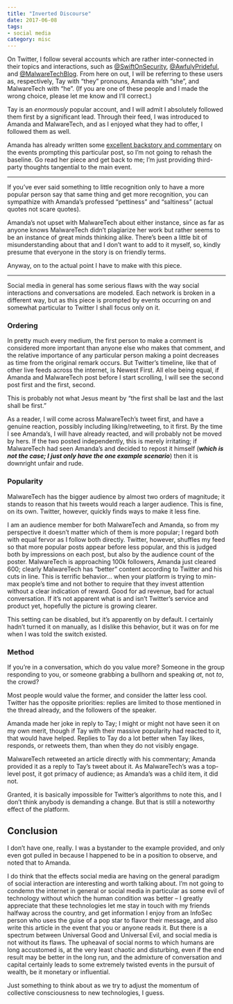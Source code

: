 ```yaml
---
title: "Inverted Discourse"
date: 2017-06-08
tags:
- social media
category: misc
---
```


On Twitter, I follow several accounts which are rather inter-connected in their
topics and interactions, such as [@SwiftOnSecurity][1], [@AwfulyPrideful][2],
and [@MalwareTechBlog][3]. From here on out, I will be referring to these users
as, respectively, Tay with “they” pronouns, Amanda with “she”, and MalwareTech
with “he”. (If you are one of these people and I made the wrong choice, please
let me know and I’ll correct.)

Tay is an *enormously* popular account, and I will admit I absolutely followed
them first by a significant lead. Through their feed, I was introduced to Amanda
and MalwareTech, and as I enjoyed what they had to offer, I followed them as
well.

Amanda has already written some [excellent backstory and commentary][4] on the
events prompting this particular post, so I’m not going to rehash the baseline.
Go read her piece and get back to me; I’m just providing third-party thoughts
tangential to the main event.

----

If you’ve ever said something to little recognition only to have a more popular
person say that same thing and get more recognition, you can sympathize with
Amanda’s professed “pettiness” and “saltiness” (actual quotes not scare quotes).

Amanda’s not upset with MalwareTech about either instance, since as far as
anyone knows MalwareTech didn’t plagiarize her work but rather seems to be an
instance of great minds thinking alike. There’s been a little bit of
misunderstanding about that and I don’t want to add to it myself, so, kindly
presume that everyone in the story is on friendly terms.

Anyway, on to the actual point I have to make with this piece.

----

Social media in general has some serious flaws with the way social interactions
and conversations are modeled. Each network is broken in a different way, but as
this piece is prompted by events occurring on and somewhat particular to Twitter
I shall focus only on it.

### Ordering

In pretty much every medium, the first person to make a comment is considered
more important than anyone else who makes that comment, and the relative
importance of any particular person making a point decreases as time from the
original remark occurs. But Twitter’s timeline, like that of other live feeds
across the internet, is Newest First. All else being equal, if Amanda and
MalwareTech post before I start scrolling, I will see the second post first and
the first, second.

<aside markdown="block">
This is probably not what Jesus meant by “the first shall be last and the last
shall be first.”
</aside>

As a reader, I will come across MalwareTech’s tweet first, and have a genuine
reaction, possibly including liking/retweeting, to it first. By the time I see
Amanda’s, I will have already reacted, and will probably not be moved by hers.
If the two posted independently, this is merely irritating; if MalwareTech had
seen Amanda’s and decided to repost it himself (***which is not the case; I***
***just only have the one example scenario***) then it is downright unfair and
rude.

### Popularity

MalwareTech has the bigger audience by almost two orders of magnitude; it stands
to reason that his tweets would reach a larger audience. This is fine, on its
own. Twitter, however, quickly finds ways to make it less fine.

I am an audience member for both MalwareTech and Amanda, so from my perspective
it doesn’t matter which of them is more popular; I regard both with equal fervor
as I follow both directly. Twitter, however, shuffles my feed so that more
popular posts appear before less popular, and this is judged both by impressions
on each post, but also by the audience count of the poster. MalwareTech is
approaching 100k followers, Amanda just cleared 600; clearly MalwareTech has
“better” content according to Twitter and his cuts in line. This is terrific
behavior… when your platform is trying to min-max people’s time and not bother
to require that they invest attention without a clear indication of reward. Good
for ad revenue, bad for actual conversation. If it’s not apparent what is and
isn’t Twitter’s service and product yet, hopefully the picture is growing
clearer.

This setting can be disabled, but it’s apparently on by default. I certainly
hadn’t turned it on manually, as I dislike this behavior, but it was on for me
when I was told the switch existed.

### Method

If you’re in a conversation, which do you value more? Someone in the group
responding to you, or someone grabbing a bullhorn and speaking *at*, not *to*,
the crowd?

Most people would value the former, and consider the latter less cool. Twitter
has the opposite priorities: replies are limited to those mentioned in the
thread already, and the followers of the speaker.

Amanda made her joke in reply to Tay; I might or might not have seen it on my
own merit, though if Tay with their massive popularity had reacted to it, that
would have helped. Replies to Tay do a lot better when Tay likes, responds, or
retweets them, than when they do not visibly engage.

MalwareTech retweeted an article directly with his commentary; Amanda provided
it as a reply to Tay’s tweet about it. As MalwareTech’s was a top-level post, it
got primacy of audience; as Amanda’s was a child item, it did not.

Granted, it is basically impossible for Twitter’s algorithms to note this, and I
don’t think anybody is demanding a change. But that is still a noteworthy effect
of the platform.

## Conclusion

I don’t have one, really. I was a bystander to the example provided, and only
even got pulled in because I happened to be in a position to observe, and noted
that to Amanda.

I do think that the effects social media are having on the general paradigm of
social interaction are interesting and worth talking about. I’m not going to
condemn the internet in general or social media in particular as some evil of
technology without which the human condition was better – I greatly appreciate
that these technologies let me stay in touch with my friends halfway across the
country, and get information I enjoy from an InfoSec person who uses the guise
of a pop star to flavor their message, and also write this article in the event
that you or anyone reads it. But there is a spectrum between Universal Good and
Universal Evil, and social media is not without its flaws. The upheaval of
social norms to which humans are long accustomed is, at the very least chaotic
and disturbing, even if the end result may be better in the long run, and the
admixture of conversation and capital certainly leads to some extremely twisted
events in the pursuit of wealth, be it monetary or influential.

Just something to think about as we try to adjust the momentum of collective
consciousness to new technologies, I guess.

[1]: https://twitter.com/SwiftOnSecurity
[2]: https://twitter.com/AwfulyPrideful
[3]: https://twitter.com/MalwareTechBlog
[4]: https://notawfulsecurity.blogspot.ca/2017/05/on-gaming-social-media.html
